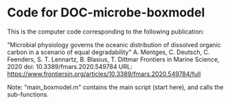 # Code for DOC-microbe-boxmodel

This is the computer code corresponding to the following publication:

"Microbial physiology governs the oceanic distribution of dissolved organic carbon in a scenario of equal degradability"
A. Mentges, C. Deutsch, C. Feenders, S. T. Lennartz, B. Blasius, T. Dittmar
Frontiers in Marine Science, 2020
doi: 10.3389/fmars.2020.549784
URL: https://www.frontiersin.org/articles/10.3389/fmars.2020.549784/full

Note: "main_boxmodel.m" contains the main script (start here), and calls the sub-functions.
